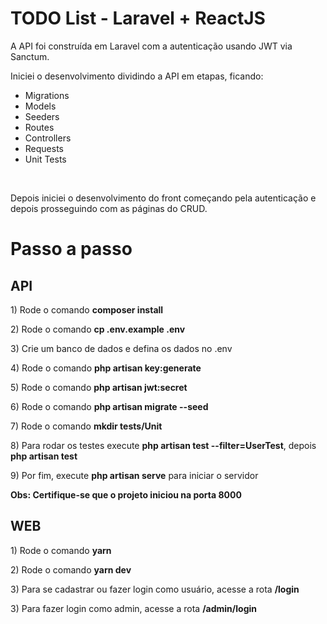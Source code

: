 # TODO List - Laravel + ReactJS
<p>A API foi construída em Laravel com a autenticação usando JWT via Sanctum.</p>
<p>Iniciei o desenvolvimento dividindo a API em etapas, ficando:</p>
<ul>
  <li>Migrations</li>
  <li>Models</li>
  <li>Seeders</li>
  <li>Routes</li>
  <li>Controllers</li>
  <li>Requests</li>
  <li>Unit Tests</li>
</ul>
<br>
<p>Depois iniciei o desenvolvimento do front começando pela autenticação e depois prosseguindo com as páginas do CRUD.</p>

# Passo a passo
## API
<p>1) Rode o comando <b>composer install</b></p>
<p>2) Rode o comando <b>cp .env.example .env</b></p>
<p>3) Crie um banco de dados e defina os dados no .env</p>
<p>4) Rode o comando <b>php artisan key:generate</b></p>
<p>5) Rode o comando <b>php artisan jwt:secret</b></p>
<p>6) Rode o comando <b>php artisan migrate --seed</b></p>
<p>7) Rode o comando <b>mkdir tests/Unit</b></p>
<p>8) Para rodar os testes execute <b>php artisan test --filter=UserTest</b>, depois <b>php artisan test</b></p>
<p>9) Por fim, execute <b>php artisan serve</b> para iniciar o servidor</p>
<p><b>Obs: Certifique-se que o projeto iniciou na porta 8000</b></p>

## WEB
<p>1) Rode o comando <b>yarn</b></p>
<p>2) Rode o comando <b>yarn dev</b></p>
<p>3) Para se cadastrar ou fazer login como usuário, acesse a rota <b>/login</b></p>
<p>3) Para fazer login como admin, acesse a rota <b>/admin/login</b></p>